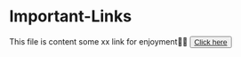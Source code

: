 # Important-Links

This file is content some xx link for enjoyment🤪😘
<button class="btn btn-primary">
  <a href="https://www.example.com">Click here</a>
</button>

